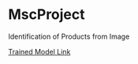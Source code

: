 # MscProject
Identification of Products from Image

[Trained Model Link](https://drive.google.com/file/d/your-file-id/view?usp=sharing](https://drive.google.com/file/d/10M6RDzUpR6AKpLp8Er6JmnJlzgg8Y5-W/view?usp=drive_link)https://drive.google.com/file/d/10M6RDzUpR6AKpLp8Er6JmnJlzgg8Y5-W/view?usp=drive_link)
